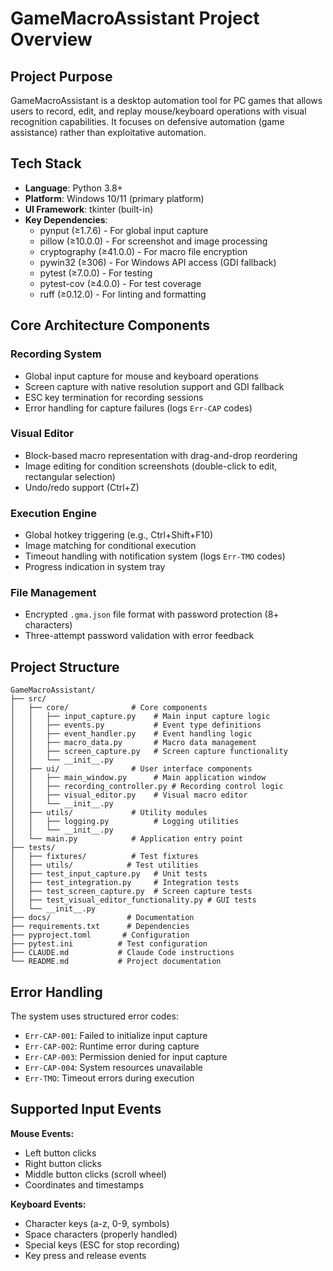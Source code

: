 # GameMacroAssistant Project Overview

## Project Purpose
GameMacroAssistant is a desktop automation tool for PC games that allows users to record, edit, and replay mouse/keyboard operations with visual recognition capabilities. It focuses on defensive automation (game assistance) rather than exploitative automation.

## Tech Stack
- **Language**: Python 3.8+
- **Platform**: Windows 10/11 (primary platform)
- **UI Framework**: tkinter (built-in)
- **Key Dependencies**:
  - pynput (≥1.7.6) - For global input capture
  - pillow (≥10.0.0) - For screenshot and image processing
  - cryptography (≥41.0.0) - For macro file encryption
  - pywin32 (≥306) - For Windows API access (GDI fallback)
  - pytest (≥7.0.0) - For testing
  - pytest-cov (≥4.0.0) - For test coverage
  - ruff (≥0.12.0) - For linting and formatting

## Core Architecture Components
### Recording System
- Global input capture for mouse and keyboard operations
- Screen capture with native resolution support and GDI fallback
- ESC key termination for recording sessions
- Error handling for capture failures (logs `Err-CAP` codes)

### Visual Editor
- Block-based macro representation with drag-and-drop reordering
- Image editing for condition screenshots (double-click to edit, rectangular selection)
- Undo/redo support (Ctrl+Z)

### Execution Engine  
- Global hotkey triggering (e.g., Ctrl+Shift+F10)
- Image matching for conditional execution
- Timeout handling with notification system (logs `Err-TMO` codes)
- Progress indication in system tray

### File Management
- Encrypted `.gma.json` file format with password protection (8+ characters)
- Three-attempt password validation with error feedback

## Project Structure
```
GameMacroAssistant/
├── src/
│   ├── core/              # Core components
│   │   ├── input_capture.py    # Main input capture logic
│   │   ├── events.py           # Event type definitions
│   │   ├── event_handler.py    # Event handling logic
│   │   ├── macro_data.py       # Macro data management
│   │   ├── screen_capture.py   # Screen capture functionality
│   │   └── __init__.py
│   ├── ui/                # User interface components
│   │   ├── main_window.py      # Main application window
│   │   ├── recording_controller.py # Recording control logic
│   │   ├── visual_editor.py    # Visual macro editor
│   │   └── __init__.py
│   ├── utils/             # Utility modules
│   │   ├── logging.py          # Logging utilities
│   │   └── __init__.py
│   └── main.py            # Application entry point
├── tests/
│   ├── fixtures/          # Test fixtures
│   ├── utils/            # Test utilities
│   ├── test_input_capture.py   # Unit tests
│   ├── test_integration.py     # Integration tests
│   ├── test_screen_capture.py  # Screen capture tests
│   ├── test_visual_editor_functionality.py # GUI tests
│   └── __init__.py
├── docs/                 # Documentation
├── requirements.txt      # Dependencies
├── pyproject.toml       # Configuration
├── pytest.ini          # Test configuration
├── CLAUDE.md           # Claude Code instructions
└── README.md           # Project documentation
```

## Error Handling
The system uses structured error codes:
- `Err-CAP-001`: Failed to initialize input capture
- `Err-CAP-002`: Runtime error during capture
- `Err-CAP-003`: Permission denied for input capture
- `Err-CAP-004`: System resources unavailable
- `Err-TMO`: Timeout errors during execution

## Supported Input Events
**Mouse Events:**
- Left button clicks
- Right button clicks  
- Middle button clicks (scroll wheel)
- Coordinates and timestamps

**Keyboard Events:**
- Character keys (a-z, 0-9, symbols)
- Space characters (properly handled)
- Special keys (ESC for stop recording)
- Key press and release events